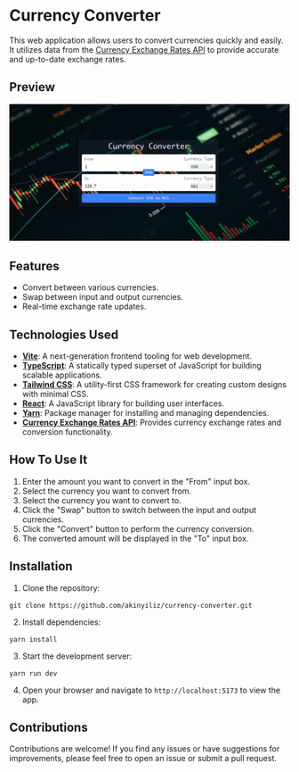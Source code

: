 # Currency Converter

This web application allows users to convert currencies quickly and easily. It utilizes data from the [Currency Exchange Rates API](https://github.com/fawazahmed0/exchange-api) to provide accurate and up-to-date exchange rates.

## Preview

![Currency Converter Preview](./src/assets/currency-converter-preview.png)

## Features

- Convert between various currencies.
- Swap between input and output currencies.
- Real-time exchange rate updates.

## Technologies Used

- [**Vite**](https://vitejs.dev/): A next-generation frontend tooling for web development.
- [**TypeScript**](https://www.typescriptlang.org/): A statically typed superset of JavaScript for building scalable applications.
- [**Tailwind CSS**](https://tailwindcss.com/): A utility-first CSS framework for creating custom designs with minimal CSS.
- [**React**](https://react.dev/): A JavaScript library for building user interfaces.
- [**Yarn**](https://yarnpkg.com/): Package manager for installing and managing dependencies.
- [**Currency Exchange Rates API**](https://github.com/fawazahmed0/exchange-api): Provides currency exchange rates and conversion functionality.

## How To Use It

1. Enter the amount you want to convert in the "From" input box.
2. Select the currency you want to convert from.
3. Select the currency you want to convert to.
4. Click the "Swap" button to switch between the input and output currencies.
5. Click the "Convert" button to perform the currency conversion.
6. The converted amount will be displayed in the "To" input box.

## Installation

1. Clone the repository:

```
git clone https://github.com/akinyiliz/currency-converter.git
```

2. Install dependencies:

```
yarn install
```

3. Start the development server:

```
yarn run dev
```

4. Open your browser and navigate to `http://localhost:5173` to view the app.

## Contributions

Contributions are welcome! If you find any issues or have suggestions for improvements, please feel free to open an issue or submit a pull request.
